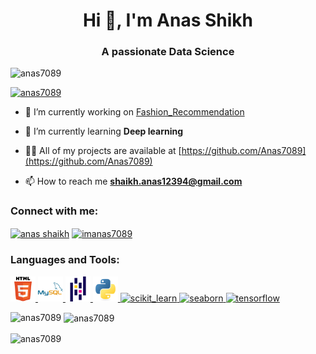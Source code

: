 <h1 align="center">Hi 👋, I'm Anas Shikh</h1>
<h3 align="center">A passionate Data Science</h3>

<p align="left"> <img src="https://komarev.com/ghpvc/?username=anas7089&label=Profile%20views&color=0e75b6&style=flat" alt="anas7089" /> </p>

<p align="left"> <a href="https://github.com/ryo-ma/github-profile-trophy"><img src="https://github-profile-trophy.vercel.app/?username=anas7089" alt="anas7089" /></a> </p>

- 🔭 I’m currently working on [Fashion_Recommendation](https://github.com/Anas7089/Fashion_Recommendation)

- 🌱 I’m currently learning **Deep learning**

- 👨‍💻 All of my projects are available at [https://github.com/Anas7089](https://github.com/Anas7089)

- 📫 How to reach me **shaikh.anas12394@gmail.com**

<h3 align="left">Connect with me:</h3>
<p align="left">
<a href="https://linkedin.com/in/anas shaikh" target="blank"><img align="center" src="https://raw.githubusercontent.com/rahuldkjain/github-profile-readme-generator/master/src/images/icons/Social/linked-in-alt.svg" alt="anas shaikh" height="30" width="40" /></a>
<a href="https://instagram.com/imanas7089" target="blank"><img align="center" src="https://raw.githubusercontent.com/rahuldkjain/github-profile-readme-generator/master/src/images/icons/Social/instagram.svg" alt="imanas7089" height="30" width="40" /></a>
</p>

<h3 align="left">Languages and Tools:</h3>
<p align="left"> <a href="https://www.w3.org/html/" target="_blank" rel="noreferrer"> <img src="https://raw.githubusercontent.com/devicons/devicon/master/icons/html5/html5-original-wordmark.svg" alt="html5" width="40" height="40"/> </a> <a href="https://www.mysql.com/" target="_blank" rel="noreferrer"> <img src="https://raw.githubusercontent.com/devicons/devicon/master/icons/mysql/mysql-original-wordmark.svg" alt="mysql" width="40" height="40"/> </a> <a href="https://pandas.pydata.org/" target="_blank" rel="noreferrer"> <img src="https://raw.githubusercontent.com/devicons/devicon/2ae2a900d2f041da66e950e4d48052658d850630/icons/pandas/pandas-original.svg" alt="pandas" width="40" height="40"/> </a> <a href="https://www.python.org" target="_blank" rel="noreferrer"> <img src="https://raw.githubusercontent.com/devicons/devicon/master/icons/python/python-original.svg" alt="python" width="40" height="40"/> </a> <a href="https://scikit-learn.org/" target="_blank" rel="noreferrer"> <img src="https://upload.wikimedia.org/wikipedia/commons/0/05/Scikit_learn_logo_small.svg" alt="scikit_learn" width="40" height="40"/> </a> <a href="https://seaborn.pydata.org/" target="_blank" rel="noreferrer"> <img src="https://seaborn.pydata.org/_images/logo-mark-lightbg.svg" alt="seaborn" width="40" height="40"/> </a> <a href="https://www.tensorflow.org" target="_blank" rel="noreferrer"> <img src="https://www.vectorlogo.zone/logos/tensorflow/tensorflow-icon.svg" alt="tensorflow" width="40" height="40"/> </a> </p>

<p><img align="left" src="https://github-readme-stats.vercel.app/api/top-langs?username=anas7089&show_icons=true&locale=en&layout=compact" alt="anas7089" /></p>

<p>&nbsp;<img align="center" src="https://github-readme-stats.vercel.app/api?username=anas7089&show_icons=true&locale=en" alt="anas7089" /></p>

<p><img align="center" src="https://github-readme-streak-stats.herokuapp.com/?user=anas7089&" alt="anas7089" /></p>
